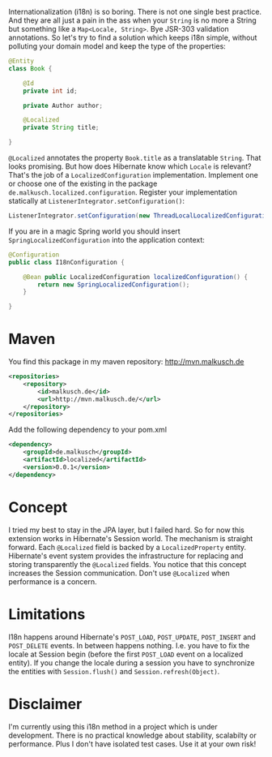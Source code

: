 Internationalization (i18n) is so boring. There is not one single best
practice. And they are all just a pain in the ass when your `String` is
no more a String but something like a `Map<Locale, String>`. Bye JSR-303
validation annotations. So let's try to find a solution which keeps i18n
simple, without polluting your domain model and keep the type of the 
properties:

```java
@Entity
class Book {

    @Id
    private int id;

    private Author author;

    @Localized
    private String title;

}
```

`@Localized` annotates the property `Book.title` as a translatable `String`.
That looks promising. But how does Hibernate know which `Locale` is relevant?
That's the job of a `LocalizedConfiguration` implementation. Implement one or
choose one of the existing in the package `de.malkusch.localized.configuration`.
Register your implementation statically at `ListenerIntegrator.setConfiguration()`:
```java
ListenerIntegrator.setConfiguration(new ThreadLocalLocalizedConfiguration());
```

If you are in a magic Spring world you should insert `SpringLocalizedConfiguration`
into the application context:
```java
@Configuration
public class I18nConfiguration {

    @Bean public LocalizedConfiguration localizedConfiguration() {
        return new SpringLocalizedConfiguration();
    }

}
```

# Maven
You find this package in my maven repository: http://mvn.malkusch.de
```xml
<repositories>
    <repository>
        <id>malkusch.de</id>
        <url>http://mvn.malkusch.de/</url>
    </repository>
</repositories>
```

Add the following dependency to your pom.xml
```xml
<dependency>
    <groupId>de.malkusch</groupId>
    <artifactId>localized</artifactId>
    <version>0.0.1</version>
</dependency>
```

# Concept
I tried my best to stay in the JPA layer, but I failed hard. So for now
this extension works in Hibernate's Session world. The mechanism is 
straight forward. Each `@Localized` field is backed by a `LocalizedProperty`
entity. Hibernate's event system provides the infrastructure for replacing and
storing transparently the `@Localized` fields. You notice that this concept
increases the Session communication. Don't use `@Localized` when performance
is a concern.

# Limitations
I18n happens around Hibernate's `POST_LOAD`, `POST_UPDATE`, `POST_INSERT` and `POST_DELETE`
events. In between happens nothing. I.e. you have to fix the locale at Session begin
(before the first `POST_LOAD` event on a localized entity). If you change the locale during
a session you have to synchronize the entities with `Session.flush()` and `Session.refresh(Object)`.

# Disclaimer
I'm currently using this i18n method in a project which is under development.
There is no practical knowledge about stability, scalabilty or performance.
Plus I don't have isolated test cases. Use it at your own risk! 
